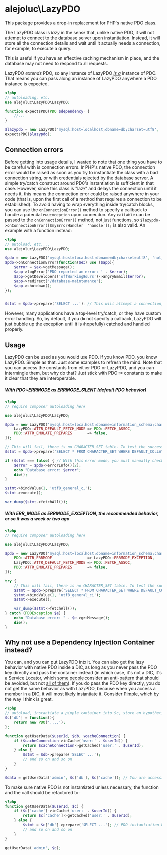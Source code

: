 # alejoluc\LazyPDO

This package provides a drop-in replacement for PHP's native PDO class.

The LazyPDO class is *lazy* in the sense that, unlike native PDO, it will not attempt to connect to the database server upon instantiation. Instead, it will store all the connection details and wait until it actually needs a connection, for example, to execute a query.

This is useful if you have an effective caching mechanism in place, and the database may not need to respond to all requests.

LazyPDO *extends* PDO, so any instance of LazyPDO [*is a*](https://en.wikipedia.org/wiki/Liskov_substitution_principle) instance of PDO. That means you can pass along an instance of LazyPDO anywhere a PDO instance is expected.

```php
<?php
// autoloading, etc.
use alejoluc\LazyPDO\LazyPDO;

function expectsPDO(PDO $dependency) {
    //...
}

$lazypdo = new LazyPDO('mysql:host=localhost;dbname=db;charset=utf8', 'root', 'root');
expectsPDO($lazypdo);
```

## Connection errors

Before getting into usage details, I wanted to note that one thing you have to be careful with is connection errors. In PHP's native PDO, the connection error would be raised as soon as you try to instantiate the class with a bad connection string, or with credentials rejected by the database server. A simple try/catch construct around PDO's instantiation is sufficient in that case. However, since this class is "lazy" and delays the connection until it needs it, this means the connection error could be raised anywhere in your code (that is, upon the first call of a method that requires a connection to be established). To avoid having to wrap everything inside try/catch blocks, you can use the `onConnectionError()` method to specify a callback to handle a potential `PDOException` upon connection. Any `callable` can be passed to the `onConnectionError()` method, not just functions, so `$lazypdo->onConnectionError([$myErrorHandler, 'handle']);` is also valid. An example with a function instead:

```php
<?php
// autoload, etc....
use alejoluc\LazyPDO\LazyPDO;

$pdo = new LazyPDO('mysql:host=localhost;dbname=db;charset=utf8', 'not_a_valid_user', 'pass');
$pdo->onConnectionError(function($ex) use ($app){
    $error = $ex->getMessage();
    $app->logError('PDO reported an error: ' . $error);
    $app->getDevelopers('offWorkingHours')->angryEmail($error);
    $app->redirect('/database-maintenance');
    $app->shutdown();
});


$stmt = $pdo->prepare('SELECT ...'); // This will attempt a connection, and the connection will fail.
```

However, many applications have a top-level try/catch, or they have custom error handling. So, by default, if you do not specify a callback, LazyPDO will just bubble up the exception until it is (hopefully) catched and handled properly.

## Usage

LazyPDO can be used as you would use PDO. If you know PDO, you know LazyPDO. Simple as that. Just some examples to refresh the mind. Note that you can access the constants from either PDO or LazyPDO, and you can intermingle them, but why do that? Just stick with PDO::* constants to make it clear that they are interoperable.

##### With PDO::ERRMODE as ERRMODE_SILENT (default PDO behavior)

```php
<?php
// require composer autoloading here

use alejoluc\LazyPDO\LazyPDO;

$pdo = new LazyPDO('mysql:host=localhost;dbname=information_schema;charset=utf8', 'root', 'root', [
    LazyPDO::ATTR_DEFAULT_FETCH_MODE => PDO::FETCH_ASSOC,
    PDO::ATTR_EMULATE_PREPARES       => false,
]);

// This will fail, there is no CHARACTER_SET table. To test the success scenario, change it to CHARACTER_SETS
$stmt = $pdo->prepare('SELECT * FROM CHARACTER_SET WHERE DEFAULT_COLLATE_NAME = ?');

if ($stmt === false) { // With this error mode, you must manually check errors
    $error = $pdo->errorInfo()[2];
    echo "Database error: $error";
    die();
}

$stmt->bindValue(1, 'utf8_general_ci');
$stmt->execute();

var_dump($stmt->fetchAll());
```

##### With ERR_MODE as ERRMODE_EXCEPTION, the recommended behavior, or so it was a week or two ago

```php
<?php
// require composer autoloading here

use alejoluc\LazyPDO\LazyPDO;

$pdo = new LazyPDO('mysql:host=localhost;dbname=information_schema;charset=utf8', 'root', 'root', [
    PDO::ATTR_ERRMODE                => LazyPDO::ERRMODE_EXCEPTION,
    LazyPDO::ATTR_DEFAULT_FETCH_MODE => PDO::FETCH_ASSOC,
    PDO::ATTR_EMULATE_PREPARES       => false,
]);

try {
    // This will fail, there is no CHARACTER_SET table. To test the success scenario, change it to CHARACTER_SETS
    $stmt = $pdo->prepare('SELECT * FROM CHARACTER_SET WHERE DEFAULT_COLLATE_NAME = ?');
    $stmt->bindValue(1, 'utf8_general_ci');
    $stmt->execute();

    var_dump($stmt->fetchAll());
} catch (PDOException $e) {
    echo "Database error: " . $e->getMessage();
    die();
}
```

## Why not use a Dependency Injection Container instead?

You can, and you can put LazyPDO into it. You can also get the lazy behavior with native PDO inside a DIC, as long as you never pass the PDO key directly and pass the container instead (in which case, it's not a DIC, it's a Service Locator, which [some people](http://www.davidarno.org/2015/10/21/is-the-service-locator-an-anti-pattern/) consider an [anti-pattern](http://blog.ploeh.dk/2010/02/03/ServiceLocatorisanAnti-Pattern/) that should be avoided, but not [all of them](https://candordeveloper.com/2013/04/10/dependency-injection-is-over-hyped/)). If you do pass the PDO key directly, you do not get the same behavior as with LazyPDO, because when you access a member in a DIC, it will most likely instantiate it. Consider [Pimple](https://github.com/silexphp/pimple), which by the way I think is great.

```php
<?php
// autoload, instantiate a pimple container into $c, store an hypothetical caching server connection into it, etc.
$c['db'] = function(){
    return new PDO('....');
};

function getUserData($userId, $db, $cacheConnection) {
    if ($cacheConnection->inCache('user:' . $userId)) {
        return $cacheConnection->getCached('user:' . $userId);
    } else {
        $stmt = $db->prepare('SELECT ...');
        // and so on and so on
    }
}

$data = getUserData('admin', $c['db'], $c['cache']); // You are accessing the 'db' key inside the Container, and a connection will try to be established because of that, although you can see in the getUserData() definition that no connection may be needed at all.
```

To make sure native PDO is not instantiated unless necessary, the function and the call should be refactored to:

```php
<?php
function getUserData($userId, $c) {
    if ($c['cache']->inCache('user:' . $userId)) {
        return $c['cache']->getCached('user:' . $userId);
    } else {
        $stmt = $c['db']->prepare('SELECT ...'); // PDO instantiation happens here
        // and so on and so on
    }
}

getUserData('admin', $c);
```